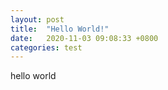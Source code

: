 ```yaml
---
layout: post
title:  "Hello World!"
date:   2020-11-03 09:08:33 +0800
categories: test
---
```

hello world
